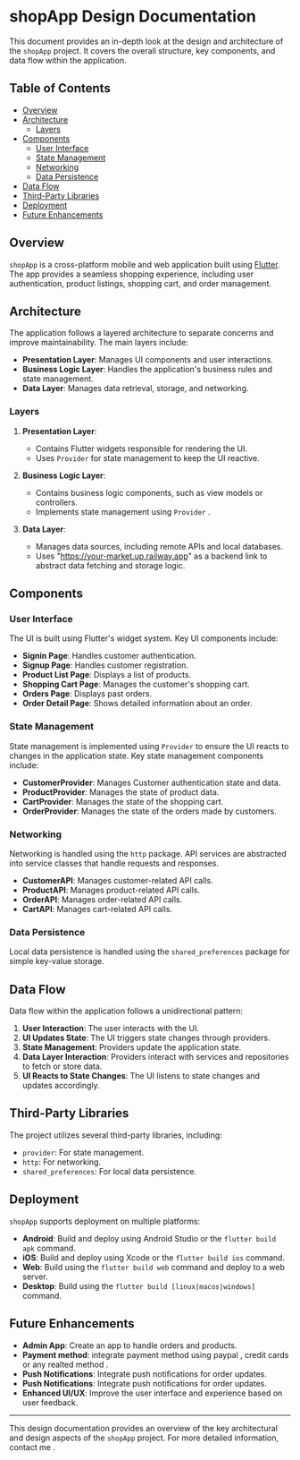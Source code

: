# shopApp Design Documentation

This document provides an in-depth look at the design and architecture of the `shopApp` project. It covers the overall structure, key components, and data flow within the application.

## Table of Contents

- [Overview](#overview)
- [Architecture](#architecture)
  - [Layers](#layers)
- [Components](#components)
  - [User Interface](#user-interface)
  - [State Management](#state-management)
  - [Networking](#networking)
  - [Data Persistence](#data-persistence)
- [Data Flow](#data-flow)
- [Third-Party Libraries](#third-party-libraries)
- [Deployment](#deployment)
- [Future Enhancements](#future-enhancements)

## Overview

`shopApp` is a cross-platform mobile and web application built using [Flutter](https://flutter.dev/). The app provides a seamless shopping experience, including user authentication, product listings, shopping cart, and order management.

## Architecture

The application follows a layered architecture to separate concerns and improve maintainability. The main layers include:

- **Presentation Layer**: Manages UI components and user interactions.
- **Business Logic Layer**: Handles the application's business rules and state management.
- **Data Layer**: Manages data retrieval, storage, and networking.

### Layers

1. **Presentation Layer**:

   - Contains Flutter widgets responsible for rendering the UI.
   - Uses `Provider` for state management to keep the UI reactive.

2. **Business Logic Layer**:

   - Contains business logic components, such as view models or controllers.
   - Implements state management using `Provider` .

3. **Data Layer**:
   - Manages data sources, including remote APIs and local databases.
   - Uses "https://your-market.up.railway.app" as a backend link to abstract data fetching and storage logic.

## Components

### User Interface

The UI is built using Flutter's widget system. Key UI components include:

- **Signin Page**: Handles customer authentication.
- **Signup Page**: Handles customer registration.
- **Product List Page**: Displays a list of products.
- **Shopping Cart Page**: Manages the customer's shopping cart.
- **Orders Page**: Displays past orders.
- **Order Detail Page**: Shows detailed information about an order.

### State Management

State management is implemented using `Provider` to ensure the UI reacts to changes in the application state. Key state management components include:

- **CustomerProvider**: Manages Customer authentication state and data.
- **ProductProvider**: Manages the state of product data.
- **CartProvider**: Manages the state of the shopping cart.
- **OrderProvider**: Manages the state of the orders made by customers.

### Networking

Networking is handled using the `http` package. API services are abstracted into service classes that handle requests and responses.

- **CustomerAPI**: Manages customer-related API calls.
- **ProductAPI**: Manages product-related API calls.
- **OrderAPI**: Manages order-related API calls.
- **CartAPI**: Manages cart-related API calls.

### Data Persistence

Local data persistence is handled using the `shared_preferences` package for simple key-value storage.

## Data Flow

Data flow within the application follows a unidirectional pattern:

1. **User Interaction**: The user interacts with the UI.
2. **UI Updates State**: The UI triggers state changes through providers.
3. **State Management**: Providers update the application state.
4. **Data Layer Interaction**: Providers interact with services and repositories to fetch or store data.
5. **UI Reacts to State Changes**: The UI listens to state changes and updates accordingly.

## Third-Party Libraries

The project utilizes several third-party libraries, including:

- `provider`: For state management.
- `http`: For networking.
- `shared_preferences`: For local data persistence.

## Deployment

`shopApp` supports deployment on multiple platforms:

- **Android**: Build and deploy using Android Studio or the `flutter build apk` command.
- **iOS**: Build and deploy using Xcode or the `flutter build ios` command.
- **Web**: Build using the `flutter build web` command and deploy to a web server.
- **Desktop**: Build using the `flutter build [linux|macos|windows]` command.

## Future Enhancements

- **Admin App**: Create an app to handle orders and products.
- **Payment method**: integrate payment method using paypal , credit cards or any realted method .
- **Push Notifications**: Integrate push notifications for order updates.
- **Push Notifications**: Integrate push notifications for order updates.
- **Enhanced UI/UX**: Improve the user interface and experience based on user feedback.

---

This design documentation provides an overview of the key architectural and design aspects of the `shopApp` project. For more detailed information, contact me .
